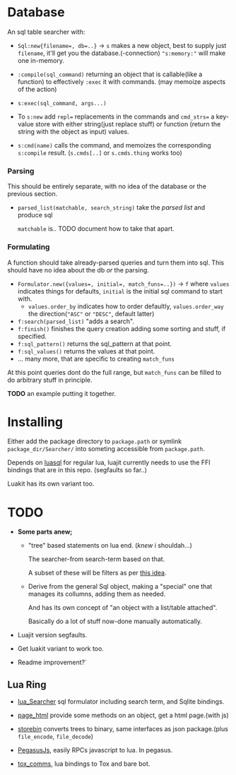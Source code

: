 # Database
An sql table searcher with:

* `Sql:new{filename=, db=..}` &rarr; `s` makes a new object, best to supply just `filename`,
  it'll get you the database.(-connection)
  `"s:memory:"` will make one in-memory.
* `:compile(sql_command)` returning an object that is callable(like a function)
  to effectively `:exec` it with commands. (may memoize aspects of the action)
* `s:exec(sql_command, args...)`

* To `s:new` add `repl=` replacements in the commands and `cmd_strs=`
  a key-value store with either string(just replace stuff) or function
  (return the string with the object as input) values.
* `s:cmd(name)` calls the command, and memoizes the corresponding
  `s:compile` result. (`s.cmds[..]` or `s.cmds.thing` works too)

### Parsing
This should be entirely separate, with no idea of the database or
the previous section.

* `parsed_list(matchable, search_string)` take the *parsed list* and produce sql

  `matchable` is.. TODO document how to take that apart.

### Formulating
A function should take already-parsed queries and turn them into sql.
This should have no idea about the db *or* the parsing.

* `Formulator.new({values=, initial=, match_funs=..})` &rarr; `f` where `values`
  indicates things for defaults,
  `initial` is the initial sql command to start with.
   + `values.order_by` indicates how to order defaultly, `values.order_way`
     the direction(`"ASC"` or `"DESC"`, default latter)
* `f:search(parsed_list)` "adds a search".
* `f:finish()` finishes the query creation adding some sorting and stuff, if specified.
* `f:sql_pattern()` returns the sql_pattern at that point.
* `f:sql_values()` returns the values at that point.
* ... many more, that are specific to creating `match_funs`

At this point queries dont do the full range, but `match_funs` can be filled
to do arbitrary stuff in principle.

**TODO** an example putting it together.

# Installing
Either add the package directory to `package.path` or
symlink `package_dir/Searcher/` into someting accessible from `package.path`.

Depends on [luasql](https://github.com/keplerproject/luasql) for regular lua,
luajit currently needs to use the FFI bindings that are in this repo.
(segfaults so far..)

Luakit has its own variant too.

# TODO

* **Some parts anew;**
  + "tree" based statements on lua end. (*knew* i shouldah...)

    The searcher-from search-term based on that.

    A subset of these will be filters as per
    [this idea](http://ojasper.nl/blog/software/2015/11/12/libre_bus.html).

  + Derive from the general Sql object, making a "special" one that
    manages its collumns, adding them as needed.

    And has its own concept of "an object with a list/table attached".

    Basically do a lot of stuff now-done manually automatically.

* Luajit version segfaults.

* Get luakit variant to work too.

* Readme improvement?`

## Lua Ring

* [lua_Searcher](https://github.com/o-jasper/lua_Searcher) sql formulator including
  search term, and Sqlite bindings.

* [page_html](https://github.com/o-jasper/page_html) provide some methods on an object,
  get a html page.(with js)

* [storebin](https://github.com/o-jasper/storebin) converts trees to binary, same
  interfaces as json package.(plus `file_encode`, `file_decode`)
  
* [PegasusJs](https://github.com/o-jasper/PegasusJs), easily RPCs javascript to
  lua. In pegasus.

* [tox_comms](https://github.com/o-jasper/tox_comms/), lua bindings to Tox and
  bare bot.
